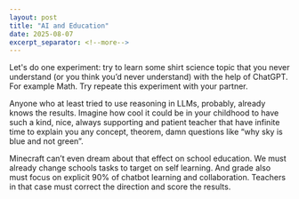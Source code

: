 ```yaml
---
layout: post
title: "AI and Education"
date: 2025-08-07
excerpt_separator: <!--more-->
---
```


Let's do one experiment: try to learn some shirt science topic that you never understand (or you think you’d never understand) with the help of ChatGPT. For example Math.
Try repeate this experiment with your partner.

Anyone who at least tried to use reasoning in LLMs, probably, already knows the results. Imagine how cool it could be in your childhood to have such a kind, nice, always supporting and patient teacher that have infinite time to explain you any concept, theorem, damn questions like “why sky is blue and not green”.

Minecraft can’t even dream about that effect on school education. We must already change schools tasks to target on self learning. And grade also must focus on explicit 90% of chatbot learning and collaboration. Teachers in that case must correct the direction and score the results.